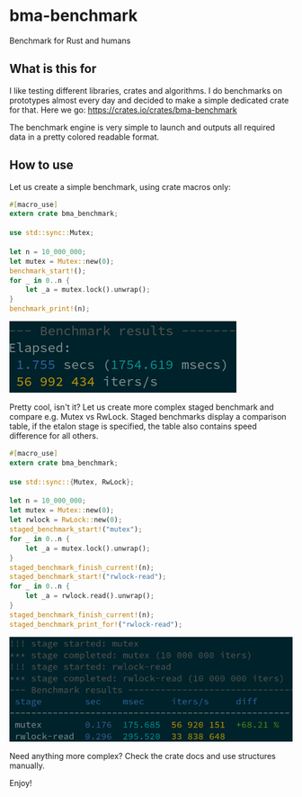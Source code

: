 # bma-benchmark

Benchmark for Rust and humans

## What is this for

I like testing different libraries, crates and algorithms. I do benchmarks on
prototypes almost every day and decided to make a simple dedicated crate for
that. Here we go: <https://crates.io/crates/bma-benchmark>

The benchmark engine is very simple to launch and outputs all required data in
a pretty colored readable format.

## How to use

Let us create a simple benchmark, using crate macros only:

```rust
#[macro_use]
extern crate bma_benchmark;

use std::sync::Mutex;

let n = 10_000_000;
let mutex = Mutex::new(0);
benchmark_start!();
for _ in 0..n {
	let _a = mutex.lock().unwrap();
}
benchmark_print!(n);
```

![Simple benchmark result](https://raw.githubusercontent.com/alttch/bma-benchmark/main/simple.png)

Pretty cool, isn't it? Let us create more complex staged benchmark and compare
e.g. Mutex vs RwLock. Staged benchmarks display a comparison table, if the
etalon stage is specified, the table also contains speed difference for all
others.

```rust
#[macro_use]
extern crate bma_benchmark;

use std::sync::{Mutex, RwLock};

let n = 10_000_000;
let mutex = Mutex::new(0);
let rwlock = RwLock::new(0);
staged_benchmark_start!("mutex");
for _ in 0..n {
	let _a = mutex.lock().unwrap();
}
staged_benchmark_finish_current!(n);
staged_benchmark_start!("rwlock-read");
for _ in 0..n {
	let _a = rwlock.read().unwrap();
}
staged_benchmark_finish_current!(n);
staged_benchmark_print_for!("rwlock-read");
```

![Simple benchmark result](https://raw.githubusercontent.com/alttch/bma-benchmark/main/staged.png)

Need anything more complex? Check the crate docs and use structures manually.

Enjoy!
